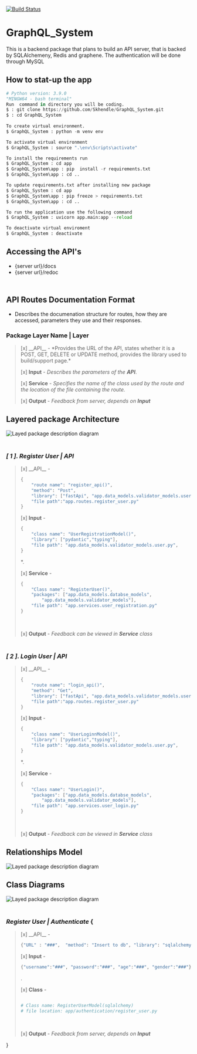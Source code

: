 [![Build Status](https://travis-ci.org/Skhendle/GraphQL_System.svg?branch=main)](https://travis-ci.org/Skhendle/GraphQL_System)
# **GraphQL_System**
This is a backend package that plans to build an API server, that is backed by SQLAlchemeny, Redis and graphene. The authentication will be done through MySQL





## **How to stat-up the app** <br>
```python
# Python version: 3.9.0
"MINGW64 - bash terminal"
Run  command in directory you will be coding.
$ : git clone https://github.com/Skhendle/GraphQL_System.git
$ : cd GraphQL_System
 
To create virtual environment.
$ GraphQL_System : python -m venv env 

To activate virtual environment
$ GraphQL_System : source ".\env\Scripts\activate"

To install the requirements run
$ GraphQL_System : cd app
$ GraphQL_System\app : pip  install -r requirements.txt
$ GraphQL_System\app : cd ..

To update requirements.txt after installing new package
$ GraphQL_System : cd app
$ GraphQL_System\app : pip freeze > requirements.txt
$ GraphQL_System\app : cd ..

To run the application use the following command
$ GraphQL_System : uvicorn app.main:app --reload

To deactivate virtual enviroment
$ GraphQL_System : deactivate
```

## **Accessing the API's** <br>
- {server url}/docs
- {server url}/redoc


## </br> **API Routes Documentation Format**
* Describes the documenation structure for routes, how they are accessed, parameters they use and their responses.</br>

### **Package Layer Name | Layer** 
<blockquote>
[x] __API__ - *Provides the URL of the API, states whether it is a POST, GET, DELETE or UPDATE method, provides the library used to build/support page.*</br>

[x] __Input__ - *Describes the parameters of the __API__*.</br>

[x] __Service__ - *Specifies the name of the class used by the route and the location of the file containing the route.*<br>

[x] __Output__ - *Feedback from server, depends on __Input__*</br>
</blockquote>

## **Layered package Architecture**
![Layed package description diagram](/images/Architecture.png)

### <br>*[ 1 ]. Register User | API* 
<blockquote>
[x] __API__ -  

```python
{
    "route name": "register_api()",
    "method": "Post", 
    "library": ["fastApi", "app.data_models.validator_models.user"], 
    "file path":"app.routes.register_user.py"
}
``` 

[x] __Input__ - 
```python
{
    "class name": "UserRegistrationModel()",
    "library": ["pydantic","typing"], 
    "file path": "app.data_models.validator_models.user.py", 
}
```
*.</br>

[x] __Service__ - 
```python
{
    "Class name": "RegisterUser()",
    "packages": ["app.data_models.databse_models", 
        "app.data_models.validator_models"],
    "file path": "app.services.user_registration.py"
}

```
<br>

[x] __Output__ - *Feedback can be viewed in __Service__ class*</br>
</blockquote>

### <br>*[ 2 ]. Login User | API* 
<blockquote>
[x] __API__ -  

```python
{
    "route name": "login_api()",
    "method": "Get", 
    "library": ["fastApi", "app.data_models.validator_models.user"], 
    "file path":"app.routes.register_user.py"
}
``` 

[x] __Input__ - 
```python
{
    "class name": "UserLoginnModel()",
    "library": ["pydantic","typing"], 
    "file path": "app.data_models.validator_models.user.py", 
}
```
*.</br>

[x] __Service__ - 
```python
{
    "Class name": "UserLogin()",
    "packages": ["app.data_models.databse_models", 
        "app.data_models.validator_models"],
    "file path": "app.services.user_login.py"
}

```
<br>

[x] __Output__ - *Feedback can be viewed in __Service__ class*</br>
</blockquote>


## **Relationships Model**
![Layed package description diagram](/images/Relationships.png)

## **Class Diagrams**
![Layed package description diagram](/images/ClassDiagram.png)



### <br>*Register User | Authenticate* {
<blockquote>
[x] __API__ -  

```python
{"URL" : "###",  "method": "Insert to db", "library": "sqlalchemy"}
``` 

[x] __Input__ -
```python
{"username":"###", "password":"###", "age":"###", "gender":"###"}
```
.</br>

[x] __Class__ - 
```python

# Class name: RegisterUserModel(sqlalchemy)
# file location: app/authentication/register_user.py

```
<br>

[x] __Output__ - *Feedback from server, depends on __Input__*</br>
</blockquote>
}
